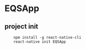 # EQSApp


## project init
```
    npm install -g react-native-cli
    react-native init EQSApp        
```